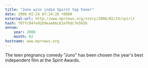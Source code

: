 ```yaml
---
title: "Juno wins indie Spirit top honor"
date: 2008-02-24 07:24:26 +0000
external-url: http://www.mprnews.org/story/2008/02/24/spirit
hash: f07fc847e92b9eae66c61ef6dc7e565b
annum:
    year: 2008
    month: 02
hostname: www.mprnews.org
---
```


The teen pregnancy comedy "Juno"
has been chosen the year's best independent film at the Spirit
Awards.
